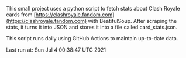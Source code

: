 This small project uses a python script to fetch stats about Clash Royale cards from [https://clashroyale.fandom.com](https://clashroyale.fandom.com) with BeatifulSoup. After scraping the stats, it turns it into JSON and stores it into a file called card_stats.json.

This script runs daily using GitHub Actions to maintain up-to-date data.

Last run at: Sun Jul 4 00:38:47 UTC 2021
